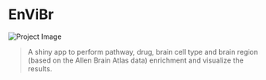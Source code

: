 # EnViBr
![Project Image](https://github.com/ACDBio/EnViBr/blob/main/EnViBr_scheme.png)
>A shiny app to perform pathway, drug, brain cell type and brain region (based on the Allen Brain Atlas data) enrichment and visualize the results.
